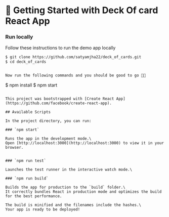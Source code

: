 # 🔖 Getting Started with Deck Of card React App

### **Run locally**

Follow these instructions to run the demo app locally

```sh
$ git clone https://github.com/satyamjha22/deck_of_cards.git
$ cd deck_of_cards


Now run the following commands and you should be good to go 💪🏼

```

$ npm install
$ npm start

```

This project was bootstrapped with [Create React App](https://github.com/facebook/create-react-app).

## Available Scripts

In the project directory, you can run:

### `npm start`

Runs the app in the development mode.\
Open [http://localhost:3000](http://localhost:3000) to view it in your browser.


### `npm run test`

Launches the test runner in the interactive watch mode.\

### `npm run build`

Builds the app for production to the `build` folder.\
It correctly bundles React in production mode and optimizes the build for the best performance.

The build is minified and the filenames include the hashes.\
Your app is ready to be deployed!
```
